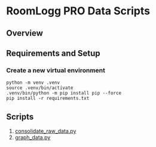 # RoomLogg PRO Data Scripts

## Overview

## Requirements and Setup

### Create a new virtual environment

```shell
python -m venv .venv
source .venv/bin/activate
.venv/bin/python -m pip install pip --force
pip install -r requirements.txt
```

## Scripts

1. [consolidate_raw_data.py](consolidate_raw_data.md)
1. [graph_data.py](graph_data.md)
